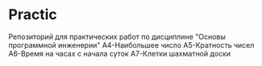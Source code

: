 # Practic
Репозиторий для практических работ по дисциплине "Основы программной инженерии"
A4-Наибольшее число
A5-Кратность чисел
A6-Время на часах с начала суток
A7-Клетки шахматной доски
